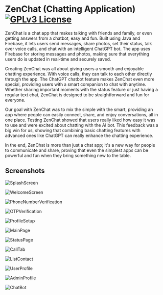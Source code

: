 
# ZenChat (Chatting Application) [![GPLv3 License](https://img.shields.io/badge/License-GPL%20v3-yellow.svg)](https://opensource.org/licenses/)

ZenChat is a chat app that makes talking with friends and family, or even getting 
answers from a chatbot, easy and fun. Built using Java and Firebase, it lets users send 
messages, share photos, set their status, talk over voice calls, and chat with an intelligent ChatGPT bot. The app uses Firebase for storing messages and photos, making sure that everything users do is updated in real-time and securely saved.

Creating ZenChat was all about giving users a smooth and enjoyable chatting 
experience. With voice calls, they can talk to each other directly through the app. The 
ChatGPT chatbot feature makes ZenChat even more special, providing users with a smart 
companion to chat with anytime. Whether sharing important moments with the status feature 
or just having a regular text chat, ZenChat is designed to be straightforward and fun for 
everyone.

Our goal with ZenChat was to mix the simple with the smart, providing an app where 
people can easily connect, share, and enjoy conversations, all in one place. Testing ZenChat showed that users really liked how easy it was to use and were excited about chatting with the AI bot. This feedback was a big win for us, showing that combining basic chatting features with advanced ones like ChatGPT can really enhance the chatting experience.

In the end, ZenChat is more than just a chat app; it's a new way for people to 
communicate and share, proving that even the simplest apps can be powerful and fun when 
they bring something new to the table.







## Screenshots

![SplashScreen](https://github.com/BasheerMohamed/ZenChat/assets/143797410/e9b93212-c1e3-4c02-b6f0-41ddff79149e)

![WelcomeScreen](https://github.com/BasheerMohamed/ZenChat/assets/143797410/a7d43c00-6f60-42fe-ad4d-d0aa9a235ee8) 

![PhoneNumberVerification](https://github.com/BasheerMohamed/ZenChat/assets/143797410/64d95ffb-6a9b-42cb-b2da-3998adf2f56d)

![OTPVerification](https://github.com/BasheerMohamed/ZenChat/assets/143797410/b6a7f283-83e1-400e-8b9c-250ed1e07492) 

![ProfileSetup](https://github.com/BasheerMohamed/ZenChat/assets/143797410/12123234-303d-424b-8318-35da02bf8535)

![MainPage](https://github.com/BasheerMohamed/ZenChat/assets/143797410/301abe59-d7a9-4cb3-8d6c-dc73dcb8a003)

![StatusPage](https://github.com/BasheerMohamed/ZenChat/assets/143797410/ff0b945e-0cba-4edb-9050-14991aad63cc)

![CallTab](https://github.com/BasheerMohamed/ZenChat/assets/143797410/62ef835f-3770-48a7-b468-6022906495e6)

![ListContact](https://github.com/BasheerMohamed/ZenChat/assets/143797410/b59f5966-3128-4431-9c8d-e82bc6b2f16a)

![UserProfile](https://github.com/BasheerMohamed/ZenChat/assets/143797410/df9641b9-a78f-448c-93fb-beef564d0222)

![AdminProfile](https://github.com/BasheerMohamed/ZenChat/assets/143797410/a576d181-5704-47cf-9f11-0ade00f586cb)

![ChatBot](https://github.com/BasheerMohamed/ZenChat/assets/143797410/78949133-0e2e-4a06-b691-8297a3132553)
